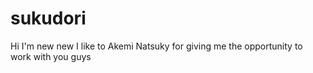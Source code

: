 # sukudori
Hi I'm new new I like to Akemi Natsuky for giving me the opportunity to work with you guys 
